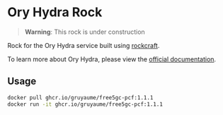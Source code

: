 # Ory Hydra Rock

> **Warning**: This rock is under construction

Rock for the Ory Hydra service built using [rockcraft](https://github.com/canonical/rockcraft). 

To learn more about Ory Hydra, please view the [official documentation](https://www.ory.sh/hydra/).

## Usage

```bash
docker pull ghcr.io/gruyaume/free5gc-pcf:1.1.1
docker run -it ghcr.io/gruyaume/free5gc-pcf:1.1.1
```
